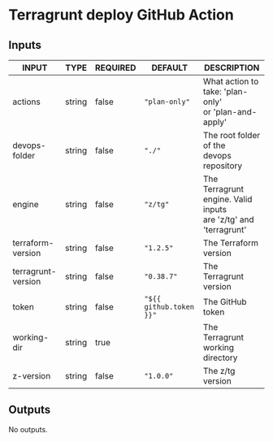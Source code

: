 # Terragrunt deploy GitHub Action

## Inputs

<!-- AUTO-DOC-INPUT:START - Do not remove or modify this section -->

|       INPUT        |  TYPE  | REQUIRED |         DEFAULT         |                             DESCRIPTION                              |
|--------------------|--------|----------|-------------------------|----------------------------------------------------------------------|
|      actions       | string |  false   |      `"plan-only"`      |      What action to take: 'plan-only' <br>or 'plan-and-apply'        |
|   devops-folder    | string |  false   |         `"./"`          |            The root folder of the <br>devops repository              |
|       engine       | string |  false   |        `"z/tg"`         | The Terragrunt engine. Valid inputs <br>are 'z/tg' and 'terragrunt'  |
| terraform-version  | string |  false   |        `"1.2.5"`        |                        The Terraform version                         |
| terragrunt-version | string |  false   |       `"0.38.7"`        |                        The Terragrunt version                        |
|       token        | string |  false   | `"${{ github.token }}"` |                           The GitHub token                           |
|    working-dir     | string |   true   |                         |                   The Terragrunt working directory                   |
|     z-version      | string |  false   |        `"1.0.0"`        |                           The z/tg version                           |

<!-- AUTO-DOC-INPUT:END -->

## Outputs

<!-- AUTO-DOC-OUTPUT:START - Do not remove or modify this section -->

No outputs.

<!-- AUTO-DOC-OUTPUT:END -->
